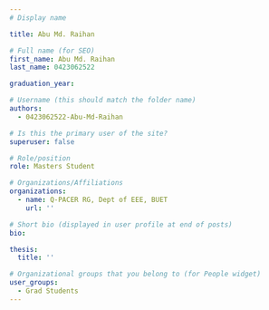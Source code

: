 ```yaml
---
# Display name

title: Abu Md. Raihan

# Full name (for SEO)
first_name: Abu Md. Raihan 
last_name: 0423062522

graduation_year: 

# Username (this should match the folder name)
authors:
  - 0423062522-Abu-Md-Raihan

# Is this the primary user of the site?
superuser: false

# Role/position
role: Masters Student

# Organizations/Affiliations
organizations:
  - name: Q-PACER RG, Dept of EEE, BUET
    url: ''

# Short bio (displayed in user profile at end of posts)
bio: 

thesis:
  title: '' 

# Organizational groups that you belong to (for People widget)
user_groups:
  - Grad Students
---
```

